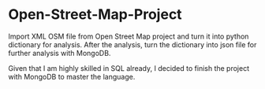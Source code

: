 # Open-Street-Map-Project

Import XML OSM file from Open Street Map project and turn it into python dictionary for analysis. After the analysis, turn the dictionary into json file for further analysis with MongoDB.

Given that I am highly skilled in SQL already, I decided to finish the project with MongoDB to master the language.
